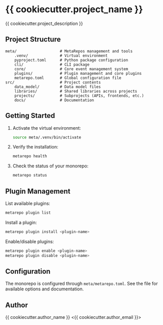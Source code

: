 # {{ cookiecutter.project_name }}

{{ cookiecutter.project_description }}

## Project Structure

```
meta/                   # MetaRepos management and tools
    .venv/              # Virtual environment
    pyproject.toml      # Python package configuration
    cli/                # CLI package
    core/               # Core event management system
    plugins/            # Plugin management and core plugins
    metarepo.toml       # Global configuration file
src/                    # Project contents
    data_model/         # Data model files
    libraries/          # Shared libraries across projects
    projects/           # Subprojects (APIs, frontends, etc.)
    docs/               # Documentation
```

## Getting Started

1. Activate the virtual environment:
   ```bash
   source meta/.venv/bin/activate
   ```

2. Verify the installation:
   ```bash
   metarepo health
   ```

3. Check the status of your monorepo:
   ```bash
   metarepo status
   ```

## Plugin Management

List available plugins:
```bash
metarepo plugin list
```

Install a plugin:
```bash
metarepo plugin install <plugin-name>
```

Enable/disable plugins:
```bash
metarepo plugin enable <plugin-name>
metarepo plugin disable <plugin-name>
```

## Configuration

The monorepo is configured through `meta/metarepo.toml`. See the file for available options and documentation.

## Author

{{ cookiecutter.author_name }} <{{ cookiecutter.author_email }}>